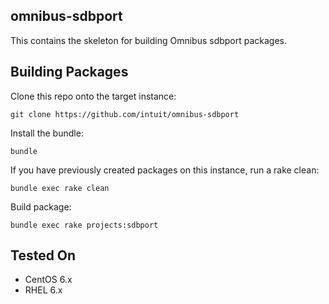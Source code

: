 ## omnibus-sdbport

This contains the skeleton for building Omnibus sdbport packages.

## Building Packages

Clone this repo onto the target instance:

    git clone https://github.com/intuit/omnibus-sdbport

Install the bundle:

    bundle

If you have previously created packages on this instance, run a rake clean:

    bundle exec rake clean

Build package:

    bundle exec rake projects:sdbport

## Tested On

* CentOS 6.x
* RHEL 6.x

